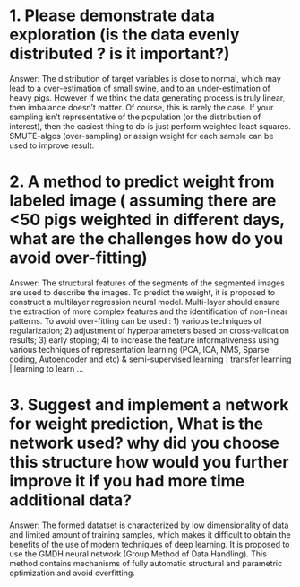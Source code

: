 # 1. Please demonstrate data exploration (is the data evenly distributed ? is it important?)
Answer:
The distribution of target variables is close to normal, which may lead to a over-estimation of small swine, and to an under-estimation of heavy pigs. However If we think the data generating process is truly linear, then imbalance doesn’t matter. Of course, this is rarely the case. If your sampling isn’t representative of the population (or the distribution of interest), then the easiest thing to do is just perform weighted least squares. SMUTE-algos (over-sampling) or assign weight for each sample can be used to improve result.
# 2. A method to predict weight from labeled image ( assuming there are <50 pigs weighted in different days, what are the challenges how do you avoid over-fitting)
Answer:
The structural features of the segments of the segmented images are used to describe the images. To predict the weight, it is proposed to construct a multilayer regression neural model. Multi-layer should ensure the extraction of more complex features and the identification of non-linear patterns. To avoid over-fitting can be used : 1) various techniques of regularization; 2) adjustment of hyperparameters based on cross-validation results; 3) early stoping; 4) to increase the feature informativeness using various techniques of representation learning (PCA, ICA, NMS, Sparse coding, Autoencoder and etc) & semi-supervised learning | transfer learning | learning to learn ...
# 3. Suggest and implement a network for weight prediction, What is the network used? why did you choose this structure how would you further improve it if you had more time additional data?
Answer:
The formed datatset is characterized by low dimensionality of data and limited amount of training samples, which makes it difficult to obtain the benefits of the use of modern techniques of deep learning. It is proposed to use the GMDH neural network (Group Method of Data Handling). This method contains mechanisms of fully automatic structural and parametric optimization and avoid overfitting.
